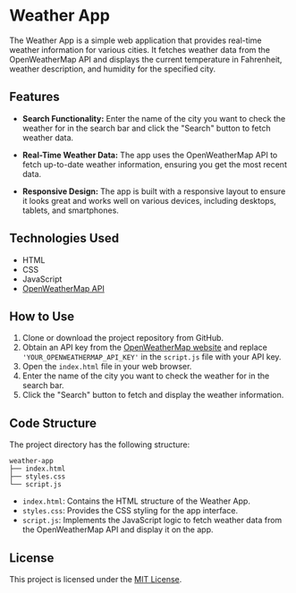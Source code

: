 # Weather App

The Weather App is a simple web application that provides real-time weather information for various cities. It fetches weather data from the OpenWeatherMap API and displays the current temperature in Fahrenheit, weather description, and humidity for the specified city.

## Features

- **Search Functionality:** Enter the name of the city you want to check the weather for in the search bar and click the "Search" button to fetch weather data.

- **Real-Time Weather Data:** The app uses the OpenWeatherMap API to fetch up-to-date weather information, ensuring you get the most recent data.

- **Responsive Design:** The app is built with a responsive layout to ensure it looks great and works well on various devices, including desktops, tablets, and smartphones.

## Technologies Used

- HTML
- CSS
- JavaScript
- [OpenWeatherMap API](https://openweathermap.org/api)

## How to Use

1. Clone or download the project repository from GitHub.
2. Obtain an API key from the [OpenWeatherMap website](https://openweathermap.org/api) and replace `'YOUR_OPENWEATHERMAP_API_KEY'` in the `script.js` file with your API key.
3. Open the `index.html` file in your web browser.
4. Enter the name of the city you want to check the weather for in the search bar.
5. Click the "Search" button to fetch and display the weather information.

## Code Structure

The project directory has the following structure:

```
weather-app
├── index.html
├── styles.css
└── script.js
```

- `index.html`: Contains the HTML structure of the Weather App.
- `styles.css`: Provides the CSS styling for the app interface.
- `script.js`: Implements the JavaScript logic to fetch weather data from the OpenWeatherMap API and display it on the app.

## License

This project is licensed under the [MIT License](LICENSE).
